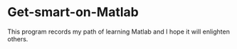 # Get-smart-on-Matlab
This program records my path of learning Matlab and I hope it will enlighten others.
